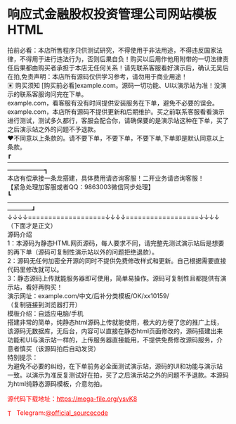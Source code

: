 # 响应式金融股权投资管理公司网站模板HTML

拍前必看：本店所售程序只供测试研究，不得使用于非法用途，不得违反国家法律，不得用于进行违法行为，否则后果自负！购买以后用作他用附带的一切法律责任后果都由购买者承担于本店无任何关系！请先联系客服看好演示后，确认无吴后在拍,免责声明：本店所有源码仅供学习参考，请勿用于商业用途！<br>▣ 购买须知                                                                  [购买前必看]example.com。源码一切功能、UI以演示站为准！没演示的联系客服询问完在下单。<br>example.com，看客服有没有时间提供安装服务在下单，避免不必要的误会。<br>example.com，本店所有源码不提供更新和后期维护。买之前联系客服看看演示进行测试，测试多久都行，客服会配合你，请确保要的是演示站这种在下单，买了之后演示站之外的问题不予退款。<br>❤不同意以上条款的。请不要下单，不要下单，不要下单,下单即是默认同意以上条款。<br>┏——————————————————————————————————————————┓<br>本店有偿承接一条龙搭建，具体费用请咨询客服！二开业务请咨询客服！<br>【紧急处理加客服或者QQ：9863003微信同步处理】<br>┗————————————————————————————————————————┛<br>↓↓↓↓===================↓↓↓↓==================↓↓↓↓<br>（下面才是正文）<br>源码介绍<br>1：本源码为静态HTML网页源码，每人要求不同，请完整先测试演示站后是想要的再下单（源码可复制性演示站以外的问题拒绝退款）。<br>2：源码无任何加密全开源的同时不提供免费修改样式和更新。自己根据需要直接代码里修改就可以。<br>3：静态源码上传就能服务器即可使用，简单易操作。源码可复制性且都提供有演示站，看好再购买！<br>演示网址：example.com/中文/后补分类模板/OK/xx10159/<br>（复制链接到浏览器打开）<br>模板介绍：自适应电脑/手机<br>搭建非常的简单，纯静态html源码上传就能使用，极大的方便了您的推广上线，该源码无数据库，无后台，内容可以直接在静态html页面修改的，源码搭建出来功能和UI与演示站一样的，上传服务器直接能用，不提供免费修改源码服务，介意者慎买（该源码拍后自动发货）<br>特别提示：<br>为避免不必要的纠纷，在下单前务必全面测试演示站，源码的UI和功能与演示站一致。以演示为准反复测试好在拍，买了之后演示站之外的问题不予退款。本源码为html纯静态源码模板，介意勿拍。<br>


<p style="color: red;">源代码下载地址：<a href="https://mega-file.org/ysvK8" style="color: red;">https://mega-file.org/ysvK8</a></p><p style="color: red;"><img src="https://cdn-icons-png.flaticon.com/512/2111/2111646.png" alt="Telegram Icon" style="width: 16px; vertical-align: middle; margin-right: 5px;">Telegram:<a href="https://t.me/official_sourcecode" style="color: red;">@official_sourcecode</a></p>